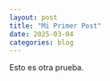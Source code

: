 ```yaml
---
layout: post
title: "Mi Primer Post"
date: 2025-03-04
categories: blog
---
```


Esto es otra prueba. 
